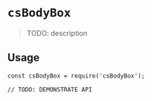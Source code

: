 # `csBodyBox`

> TODO: description

## Usage

```
const csBodyBox = require('csBodyBox');

// TODO: DEMONSTRATE API
```
